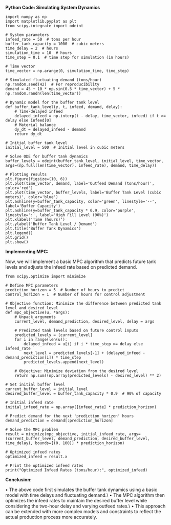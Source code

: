**Python Code: Simulating System Dynamics**
```
import numpy as np
import matplotlib.pyplot as plt
from scipy.integrate import odeint

# System parameters
infeed_rate = 50  # tons per hour
buffer_tank_capacity = 1000  # cubic meters
time_delay = 2  # hours
simulation_time = 10  # hours
time_step = 0.1  # time step for simulation (in hours)

# Time vector
time_vector = np.arange(0, simulation_time, time_step)

# Simulated fluctuating demand (tons/hour)
np.random.seed(42)  # For reproducibility
demand = 45 + 10 * np.sin(0.5 * time_vector) + 5 * np.random.randn(len(time_vector))

# Dynamic model for the buffer tank level
def buffer_tank_level(y, t, infeed, demand, delay):
    # Time-delayed infeed
    delayed_infeed = np.interp(t - delay, time_vector, infeed) if t >= delay else infeed[0]
    # Material balance
    dy_dt = delayed_infeed - demand
    return dy_dt

# Initial buffer tank level
initial_level = 500  # Initial level in cubic meters

# Solve ODE for buffer tank dynamics
buffer_levels = odeint(buffer_tank_level, initial_level, time_vector, args=(np.full(len(time_vector), infeed_rate), demand, time_delay))

# Plotting results
plt.figure(figsize=(10, 6))
plt.plot(time_vector, demand, label='Outfeed Demand (tons/hour)', color='red')
plt.plot(time_vector, buffer_levels, label='Buffer Tank Level (cubic meters)', color='blue')
plt.axhline(y=buffer_tank_capacity, color='green', linestyle='--', label='Buffer Capacity')
plt.axhline(y=buffer_tank_capacity * 0.9, color='purple', linestyle=':', label='High Fill Level (90%)')
plt.xlabel('Time (hours)')
plt.ylabel('Buffer Tank Level / Demand')
plt.title('Buffer Tank Dynamics')
plt.legend()
plt.grid()
plt.show()
```
**Implementing MPC:**

Now, we will implement a basic MPC algorithm that predicts future tank levels and adjusts the infeed rate based on predicted demand.

```
from scipy.optimize import minimize

# Define MPC parameters
prediction_horizon = 5  # Number of hours to predict
control_horizon = 1  # Number of hours for control adjustment

# Objective function: Minimize the difference between predicted tank level and desired level
def mpc_objective(u, *args):
    # Unpack arguments
    current_level, demand_prediction, desired_level, delay = args
    
    # Predicted tank levels based on future control inputs
    predicted_levels = [current_level]
    for i in range(len(u)):
        delayed_infeed = u[i] if i * time_step >= delay else infeed_rate
        next_level = predicted_levels[-1] + (delayed_infeed - demand_prediction[i]) * time_step
        predicted_levels.append(next_level)
    
    # Objective: Minimize deviation from the desired level
    return np.sum((np.array(predicted_levels) - desired_level) ** 2)

# Set initial buffer level
current_buffer_level = initial_level
desired_buffer_level = buffer_tank_capacity * 0.9  # 90% of capacity

# Initial infeed rate
initial_infeed_rate = np.array([infeed_rate] * prediction_horizon)

# Predict demand for the next 'prediction_horizon' hours
demand_prediction = demand[:prediction_horizon]

# Solve the MPC problem
result = minimize(mpc_objective, initial_infeed_rate, args=(current_buffer_level, demand_prediction, desired_buffer_level, time_delay), bounds=[(0, 100)] * prediction_horizon)

# Optimized infeed rates
optimized_infeed = result.x

# Print the optimized infeed rates
print("Optimized Infeed Rates (tons/hour):", optimized_infeed)
```
**Conclusion:**

•	The above code first simulates the buffer tank dynamics using a basic model with time delays and fluctuating demand.\\
•	The MPC algorithm then optimizes the infeed rates to maintain the desired buffer level while considering the two-hour delay and varying outfeed rates.\\
•	This approach can be extended with more complex models and constraints to reflect the actual production process more accurately.

